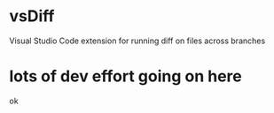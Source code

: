 # vsDiff
Visual Studio Code extension for running diff on files across branches

# lots of dev effort going on here  
ok


